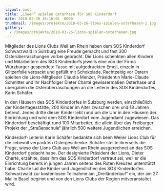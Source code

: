 ```yaml
---
layout: post
title: „Löwen“ spielen Osterhase für SOS Kinderdorf
date: 2018-03-26 16:16:01 -0600
thumbnail: /images/projekte/2018-03-26-lions-spielen-osterhasen-2.jpg
gallery:
  - /images/projekte/2018-03-26-lions-spielen-osterhasen.jpg
---
```


Mitglieder des Lions Clubs Weil am Rhein haben dem SOS Kinderdorf Schwarzwald in Sulzburg eine Freude gemacht und fast 300 Osterüberraschungen vorbei gebracht. Die Lions schenkten allen Kindern und Mitarbeitern des SOS Kinderdorfs jeweils eine von der Firma Würzburger gespendete Tasse mit aufgedruckten Emoji, einzeln in Glitzerfolie verpackt und gefüllt mit Schokolade. Rechtzeitig vor Ostern spielten die Lions-Mitglieder Claudia Menzer, Präsidentin Marie-Claude Schmitter und ihr Nachfolger Dieter Charté gewissermaßen Osterhase und übergaben die Osterüberraschungen an die Leiterin des SOS Kinderdorfes, Karin Schäfer.

In den Häusern des SOS Kinderdorfes in Sulzburg werden, einschließlich der Kindertagesstätte, 200 Kinder im Alter zwischen drei und 18 Jahren betreut. Jedes dritte dieser Kinder lebt rund um die Uhr in den Häusern der Einrichtung und wird dem SOS Kinderdorf vom Jugendamt zugewiesen. Das Kinderdorf beschäftigt rund 100 Mitarbeiter, die allein über das Freiburger Projekt der „Straßenschule“ jährlich 500 weitere Jugendlichen erreichen.

Kinderdorf-Leiterin Karin Schäfer bedankte sich beim Weiler Lions Club für die liebevoll verpackten Ostergeschenke. Schäfer stellte ihrerseits die Frage, wieso der Lions Club aus Weil am Rhein ausgerechnet an das SOS Kinderdorf gedacht habe. Der designierte Präsident der Lions, Dieter Charté, erzählte, dass ihm das SOS Kinderdorf vertraut sei, weil er die Einrichtung bereits in jungen Jahren seitens des Roten Kreuzes unterstützt habe. Charté lud die Kinder und Jugendlichen des SOS Kinderdorfes Schwarzwald zur kostenlosen Teilnahme am „Dreiländerlauf“ ein, der am 27. Mai in Basel beginnt und von den Lions Clubs der Region mitveranstaltet wird.